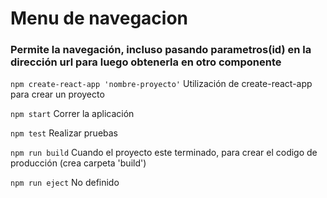 # Menu de navegacion
### Permite la navegación, incluso pasando parametros(id) en la dirección url para luego obtenerla en otro componente

`npm create-react-app 'nombre-proyecto'`
Utilización de create-react-app para crear un proyecto

`npm start`
Correr la aplicación

`npm test`
Realizar pruebas

`npm run build`
Cuando el proyecto este terminado, para crear el codigo de producción (crea carpeta 'build')

`npm run eject` 
No definido
